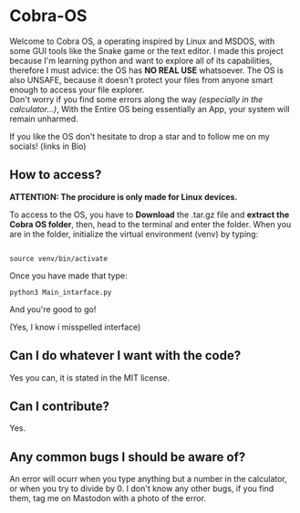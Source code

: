 # Cobra-OS
Welcome to Cobra OS, a operating inspired by Linux and MSDOS, with some GUI tools like the Snake game or the text editor.
I made this project because I'm learning python and want to explore all of its capabilities, therefore I must advice: the OS has **NO REAL USE** whatsoever.
The OS is also  UNSAFE, because it doesn't protect your files from anyone smart enough to access your file explorer.  
Don't worry if you find some errors along the way *(especially in the calculator...)*, With the Entire OS being essentially an App, your system will remain unharmed.

If you like the OS don't hesitate to drop a star and to follow me on my socials! (links in Bio)



## How to access?
**ATTENTION: The procidure is only made for Linux devices.**

To access to the OS, you have to **Download** the .tar.gz file and **extract the Cobra OS folder**, then, head to the terminal and enter the folder. When you are in the folder,
initialize the virtual environment (venv) by typing:

```

source venv/bin/activate

```
Once you have made that type:

```
python3 Main_intarface.py
```
And you're good to go!

(Yes, I know i misspelled interface)

## Can I do whatever I want with the code?
Yes you can, it is stated in the MIT license.

## Can I contribute?
Yes.

## Any common bugs I should be aware of?
An error will ocurr when you type anything but a number in the calculator, or when you try to divide by 0.
I don't know any other bugs, if you find them, tag me on Mastodon with a photo of the error.




